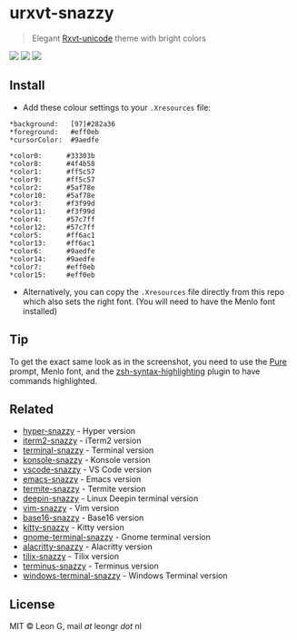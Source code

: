 # urxvt-snazzy

> Elegant [Rxvt-unicode](https://en.wikipedia.org/wiki/Rxvt-unicode) theme with bright colors

![](Screenshot.png)
![](Screenshot2.png)
![](Screenshot3.png)

## Install

- Add these colour settings to your `.Xresources` file:
```
*background:   [97]#282a36
*foreground:   #eff0eb
*cursorColor:  #9aedfe

*color0:      #33303b
*color8:      #4f4b58
*color1:      #ff5c57
*color9:      #ff5c57
*color2:      #5af78e
*color10:     #5af78e
*color3:      #f3f99d
*color11:     #f3f99d
*color4:      #57c7ff
*color12:     #57c7ff
*color5:      #ff6ac1
*color13:     #ff6ac1
*color6:      #9aedfe
*color14:     #9aedfe
*color7:      #eff0eb
*color15:     #eff0eb
```
- Alternatively, you can copy the `.Xresources` file directly from this repo which also sets the right font. (You will need to have the Menlo font installed)

## Tip

To get the exact same look as in the screenshot, you need to use the [Pure](https://github.com/sindresorhus/pure) prompt, Menlo font, and the [zsh-syntax-highlighting](https://github.com/zsh-users/zsh-syntax-highlighting) plugin to have commands highlighted.


## Related

- [hyper-snazzy](https://github.com/sindresorhus/hyper-snazzy) - Hyper version
- [iterm2-snazzy](https://github.com/sindresorhus/iterm2-snazzy) - iTerm2 version
- [terminal-snazzy](https://github.com/sindresorhus/terminal-snazzy) - Terminal version
- [konsole-snazzy](https://github.com/miedzinski/konsole-snazzy) - Konsole version
- [vscode-snazzy](https://github.com/Tyriar/vscode-snazzy) - VS Code version
- [emacs-snazzy](https://github.com/weijiangan/emacs-snazzy) - Emacs version
- [termite-snazzy](https://github.com/kbobrowski/termite-snazzy) - Termite version
- [deepin-snazzy](https://github.com/xxczaki/deepin-snazzy) - Linux Deepin terminal version
- [vim-snazzy](https://github.com/connorholyday/vim-snazzy) - Vim version
- [base16-snazzy](https://github.com/h404bi/base16-snazzy-scheme) - Base16 version
- [kitty-snazzy](https://github.com/connorholyday/kitty-snazzy) - Kitty version
- [gnome-terminal-snazzy](https://github.com/tobark/hyper-snazzy-gnome-terminal) - Gnome terminal version
- [alacritty-snazzy](https://github.com/alebelcor/alacritty-snazzy) - Alacritty version
- [tilix-snazzy](https://github.com/clrxbl/tilix-snazzy) - Tilix version
- [terminus-snazzy](https://github.com/ThibzR/terminus-snazzy) - Terminus version
- [windows-terminal-snazzy](https://github.com/Richienb/windows-terminal-snazzy) - Windows Terminal version


## License

MIT © Leon G, mail _at_ leongr _dot_ nl
